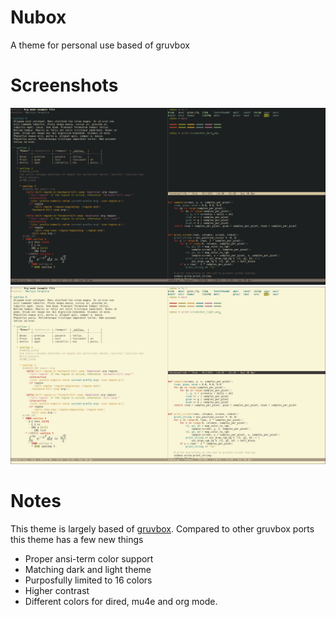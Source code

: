 # Nubox
A theme for personal use based of gruvbox

# Screenshots

![Screenshot](screenshot_dark.png)
![Screenshot](screenshot_light.png)

# Notes

This theme is largely based of
[gruvbox](https://github.com/morhetz/gruvbox). Compared to other
gruvbox ports this theme has a few new things

- Proper ansi-term color support
- Matching dark and light theme
- Purposfully limited to 16 colors
- Higher contrast
- Different colors for dired, mu4e and org mode.


